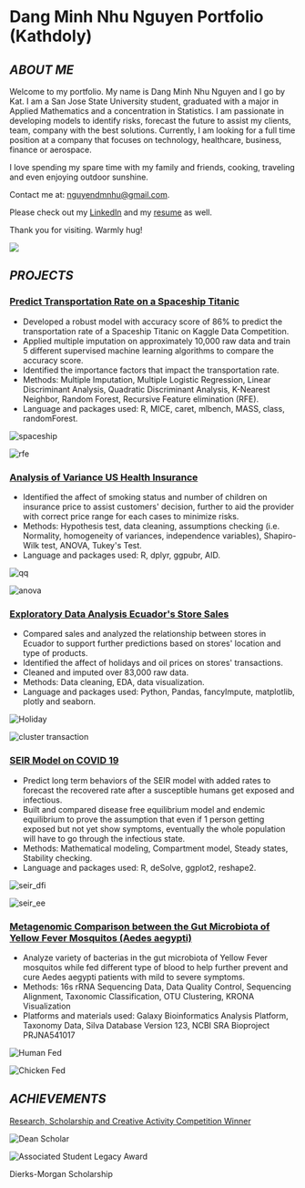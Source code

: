 # Dang Minh Nhu Nguyen Portfolio (Kathdoly)
## *ABOUT ME*
Welcome to my portfolio. My name is Dang Minh Nhu Nguyen and I go by Kat. I am a San Jose State University student, graduated with a major in Applied Mathematics and a concentration in Statistics. I am passionate in developing models to identify risks, forecast the future to assist my clients, team, company with the best solutions. Currently, I am looking for a full time position at a company that focuses on technology, healthcare, business, finance or aerospace.

I love spending my spare time with my family and friends, cooking, traveling and even enjoying outdoor sunshine. 

Contact me at: nguyendmnhu@gmail.com.

Please check out my [LinkedIn](http://www.linkedin.com/in/nguyendmnhu) and my [resume](https://drive.google.com/file/d/1sLL-ShmP_IvbpxfNvv0bQ4YszKdVUeEf/view?usp=sharing) as well. 

Thank you for visiting. Warmly hug!

![](/images/kat.jpg)

## *PROJECTS*
### [Predict Transportation Rate on a Spaceship Titanic](https://github.com/minhnhu510/Kat-s-Projects/tree/main/Transportation%20Rate%20Prediction)
* Developed a robust model with accuracy score of 86% to predict the transportation rate of a Spaceship Titanic on Kaggle Data Competition.
* Applied multiple imputation on approximately 10,000 raw data and train 5 different supervised machine learning algorithms to compare the accuracy score.
* Identified the importance factors that impact the transportation rate.
* Methods: Multiple Imputation,  Multiple Logistic Regression, Linear Discriminant Analysis, Quadratic Discriminant Analysis, K-Nearest Neighbor, Random Forest, Recursive Feature elimination (RFE).
* Language and packages used: R, MICE, caret, mlbench, MASS, class, randomForest.

![spaceship](https://github.com/minhnhu510/images/blob/main/spaceship_workflow.png)

![rfe](https://github.com/minhnhu510/images/blob/main/RFE_result.png)

### [Analysis of Variance US Health Insurance](https://github.com/minhnhu510/Kat-s-Projects/tree/main/ANOVA%20on%20US%20Health%20Insuarance)
* Identified the affect of smoking status and number of children on insurance price to assist customers' decision, further to aid the provider with correct price range for each cases to minimize risks.
* Methods: Hypothesis test, data cleaning, assumptions checking (i.e. Normality, homogeneity of variances, independence variables), Shapiro-Wilk test, ANOVA, Tukey's Test.
* Language and packages used: R, dplyr, ggpubr, AID.

![qq](https://github.com/minhnhu510/images/blob/main/QQplot.png)

![anova](https://github.com/minhnhu510/images/blob/main/ANOVA_workflow.png)


### [Exploratory Data Analysis Ecuador's Store Sales](https://github.com/minhnhu510/Kat-s-Projects/tree/main/EDA%20Store%20Sales)
* Compared sales and analyzed the relationship between stores in Ecuador to support further predictions based on stores' location and type of products.
* Identified the affect of holidays and oil prices on stores' transactions.
* Cleaned and imputed over 83,000 raw data.
* Methods: Data cleaning, EDA, data visualization.
* Language and packages used: Python, Pandas, fancyImpute, matplotlib, plotly and seaborn.

![Holiday](https://github.com/minhnhu510/images/blob/main/Holiday_type_vs%20_city.png)

![cluster transaction](https://github.com/minhnhu510/images/blob/main/cluster_transaction.png)



### [SEIR Model on COVID 19](https://minhnhu510.github.io/Kathdoly_Portfolio/)
* Predict long term behaviors of the SEIR model with added rates to forecast the recovered rate after a susceptible humans get exposed and infectious.
* Built  and compared disease free equilibrium model and endemic equilibrium to prove the assumption that even if 1 person getting exposed but not yet show symptoms, eventually the whole population will have to go through the infectious state.
* Methods: Mathematical modeling, Compartment model, Steady states, Stability checking.
* Language and packages used: R, deSolve, ggplot2, reshape2.

![seir_dfi](https://github.com/minhnhu510/images/blob/main/SEIR_DFI.png)

![seir_ee](https://github.com/minhnhu510/images/blob/main/SEIR_EE.png)

### [Metagenomic Comparison between the Gut Microbiota of Yellow Fever Mosquitos (Aedes aegypti)](https://github.com/minhnhu510/Kat-s-Projects/tree/main/Comparison%20between%20the%20Gut%20Microbiota%20of%20Yellow%20Fever%20Mosquitos)
* Analyze variety of bacterias in the gut microbiota of Yellow Fever mosquitos while fed different type of blood to help further prevent and cure Aedes aegypti patients with mild to severe symptoms.
* Methods: 16s rRNA Sequencing Data, Data Quality Control, Sequencing Alignment, Taxonomic Classification, OTU Clustering, KRONA Visualization
* Platforms and materials used: Galaxy Bioinformatics Analysis Platform, Taxonomy Data, Silva Database Version 123, NCBI SRA Bioproject PRJNA541017

![Human Fed](https://github.com/minhnhu510/images/blob/main/Bio_human.png)

![Chicken Fed](https://github.com/minhnhu510/images/blob/main/Bio_chicken.png)

## *ACHIEVEMENTS*
[Research, Scholarship and Creative Activity Competition Winner](https://www.linkedin.com/posts/research-innovation-sjsu_sjsu-activity-6919381092948996096-WNgp?utm_source=linkedin_share&utm_medium=member_desktop_web)

![Dean Scholar](https://github.com/minhnhu510/images/blob/main/dean_scholar.png)

![Associated Student Legacy Award](https://github.com/minhnhu510/images/blob/main/legacy_award.png)

Dierks-Morgan Scholarship

